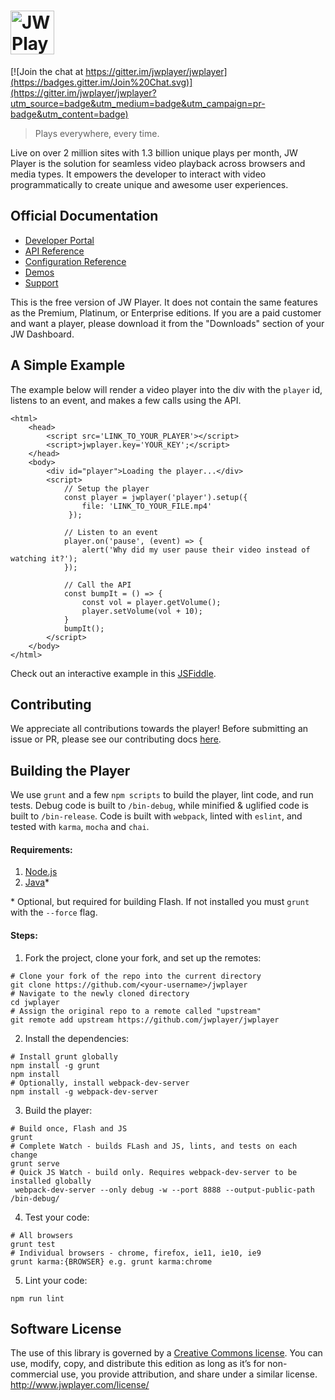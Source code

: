 # <img height="70px" src="http://www.jwplayer.com/wp-content/uploads/JWP-GitHub-Banner-1.png" alt="JW Player Logo" title="JW Player Logo"/>

[![Join the chat at https://gitter.im/jwplayer/jwplayer](https://badges.gitter.im/Join%20Chat.svg)](https://gitter.im/jwplayer/jwplayer?utm_source=badge&utm_medium=badge&utm_campaign=pr-badge&utm_content=badge)

> Plays everywhere, every time.

 Live on over 2 million sites with 1.3 billion unique plays per month, JW Player is the solution for seamless video playback across browsers and media types. It empowers the developer to interact with video programmatically to create unique and awesome user experiences.
  
## Official Documentation
- [Developer Portal](https://developer.jwplayer.com/)
- [API Reference](https://developer.jwplayer.com/jw-player/docs/developer-guide/api/javascript_api_reference/) 
- [Configuration Reference](https://developer.jwplayer.com/jw-player/docs/developer-guide/customization/configuration-reference/)
- [Demos](https://developer.jwplayer.com/jw-player/demos/)
- [Support](http://support.jwplayer.com/)


This is the free version of JW Player. It does not contain the same features as the Premium, Platinum, or Enterprise editions. If you are a paid customer and want a player, please download it from the "Downloads" section of your JW Dashboard.


## A Simple Example

The example below will render a video player into the div with the `player` id, listens to an event, and makes a few calls using the API.

````
<html>
    <head>
        <script src='LINK_TO_YOUR_PLAYER'></script>
        <script>jwplayer.key='YOUR_KEY';</script>
    </head>
    <body>
        <div id="player">Loading the player...</div>
        <script>
            // Setup the player
            const player = jwplayer('player').setup({
                file: 'LINK_TO_YOUR_FILE.mp4'
             });
             
            // Listen to an event
            player.on('pause', (event) => {
                alert('Why did my user pause their video instead of watching it?');
            });
            
            // Call the API
            const bumpIt = () => {
                const vol = player.getVolume();
                player.setVolume(vol + 10);
            }
            bumpIt();
        </script>
    </body>
</html>
````
Check out an interactive example in this [JSFiddle](https://jsfiddle.net/Lgs0ou8s/4/).
## Contributing
 We appreciate all contributions towards the player! Before submitting an issue or PR, please see our contributing docs [here](CONTRIBUTING.md).

## Building the Player
We use `grunt` and a few `npm scripts` to build the player, lint code, and run tests. Debug code is built to `/bin-debug`, while minified & uglified code is built to `/bin-release`. Code is built with `webpack`, linted with `eslint`, and tested with `karma`, `mocha` and `chai`.

#### Requirements:
 1. [Node.js](https://nodejs.org/download)
 2. [Java](https://java.com/en/download/)* 
 
 \* Optional, but required for building Flash. If not installed you must `grunt` with the `--force` flag. 
 
#### Steps:

1. Fork the project, clone your fork, and set up the remotes:
 ````
 # Clone your fork of the repo into the current directory
 git clone https://github.com/<your-username>/jwplayer
 # Navigate to the newly cloned directory
 cd jwplayer
 # Assign the original repo to a remote called "upstream"
 git remote add upstream https://github.com/jwplayer/jwplayer
 ````
 
2. Install the dependencies:
 ````
 # Install grunt globally
 npm install -g grunt
 npm install
 # Optionally, install webpack-dev-server
 npm install -g webpack-dev-server
 ````
 
3. Build the player:
 ````
 # Build once, Flash and JS
 grunt
 # Complete Watch - builds FLash and JS, lints, and tests on each change
 grunt serve
 # Quick JS Watch - build only. Requires webpack-dev-server to be installed globally
  webpack-dev-server --only debug -w --port 8888 --output-public-path /bin-debug/
 ````
 
4. Test your code:
 ````
 # All browsers
 grunt test
 # Individual browsers - chrome, firefox, ie11, ie10, ie9
 grunt karma:{BROWSER} e.g. grunt karma:chrome
 ````
 
5. Lint your code:
 ````
 npm run lint
 ````

## Software License
The use of this library is governed by a [Creative Commons license](http://creativecommons.org/licenses/by-nc-sa/3.0/). You can use, modify, copy, and distribute this edition as long as it’s for non-commercial use, you provide attribution, and share under a similar license.
http://www.jwplayer.com/license/
